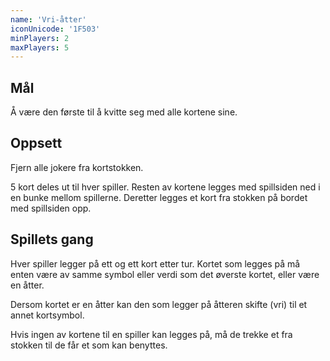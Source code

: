 ```yaml
---
name: 'Vri-åtter'
iconUnicode: '1F503'
minPlayers: 2
maxPlayers: 5
---
```

## Mål

Å være den første til å kvitte seg med alle kortene sine.

## Oppsett

Fjern alle jokere fra kortstokken.

5 kort deles ut til hver spiller. Resten av kortene legges med spillsiden ned i en
bunke mellom spillerne. Deretter legges et kort fra stokken på bordet med
spillsiden opp.

## Spillets gang

Hver spiller legger på ett og ett kort etter tur. Kortet som legges på må enten
være av samme symbol eller verdi som det øverste kortet, eller være en åtter.

Dersom kortet er en åtter kan den som legger på åtteren skifte (vri) til et annet
kortsymbol.

Hvis ingen av kortene til en spiller kan legges på, må de trekke et fra stokken
til de får et som kan benyttes.
